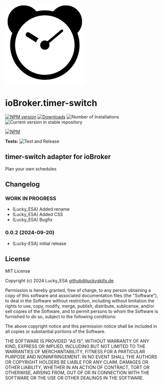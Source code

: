 ![Logo](admin/timer-switch.png)

# ioBroker.timer-switch

[![NPM version](https://img.shields.io/npm/v/iobroker.timer-switch.svg)](https://www.npmjs.com/package/iobroker.timer-switch)
[![Downloads](https://img.shields.io/npm/dm/iobroker.timer-switch.svg)](https://www.npmjs.com/package/iobroker.timer-switch)
![Number of Installations](https://iobroker.live/badges/timer-switch-installed.svg)
![Current version in stable repository](https://iobroker.live/badges/timer-switch-stable.svg)

[![NPM](https://nodei.co/npm/iobroker.timer-switch.png?downloads=true)](https://nodei.co/npm/iobroker.timer-switch/)

**Tests:** ![Test and Release](https://github.com/Lucky_ESA/ioBroker.timer-switch/workflows/Test%20and%20Release/badge.svg)

## timer-switch adapter for ioBroker

Plan your own schedules

## Changelog

<!--
    Placeholder for the next version (at the beginning of the line):
    ### **WORK IN PROGRESS**
-->

### **WORK IN PROGRESS**

-   (Lucky_ESA) Added rename
-   (Lucky_ESA) Added CSS
-   (Lucky_ESA) Bugfix

### 0.0.2 (2024-09-20)

-   (Lucky-ESA) initial release

## License

MIT License

Copyright (c) 2024 Lucky_ESA <github@luckyskills.de>

Permission is hereby granted, free of charge, to any person obtaining a copy
of this software and associated documentation files (the "Software"), to deal
in the Software without restriction, including without limitation the rights
to use, copy, modify, merge, publish, distribute, sublicense, and/or sell
copies of the Software, and to permit persons to whom the Software is
furnished to do so, subject to the following conditions:

The above copyright notice and this permission notice shall be included in all
copies or substantial portions of the Software.

THE SOFTWARE IS PROVIDED "AS IS", WITHOUT WARRANTY OF ANY KIND, EXPRESS OR
IMPLIED, INCLUDING BUT NOT LIMITED TO THE WARRANTIES OF MERCHANTABILITY,
FITNESS FOR A PARTICULAR PURPOSE AND NONINFRINGEMENT. IN NO EVENT SHALL THE
AUTHORS OR COPYRIGHT HOLDERS BE LIABLE FOR ANY CLAIM, DAMAGES OR OTHER
LIABILITY, WHETHER IN AN ACTION OF CONTRACT, TORT OR OTHERWISE, ARISING FROM,
OUT OF OR IN CONNECTION WITH THE SOFTWARE OR THE USE OR OTHER DEALINGS IN THE
SOFTWARE.
